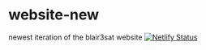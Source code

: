 # website-new
newest iteration of the blair3sat website
[![Netlify Status](https://api.netlify.com/api/v1/badges/809e44e7-0208-4491-81cb-e2700813f3b9/deploy-status)](https://app.netlify.com/sites/blair3sat/deploys)
